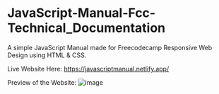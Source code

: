 # JavaScript-Manual-Fcc-Technical_Documentation
A simple JavaScript Manual made for Freecodecamp Responsive Web Design using HTML &amp; CSS.

Live Website Here: https://javascriptmanual.netlify.app/

Preview of the Website: ![image](https://user-images.githubusercontent.com/42992097/120930986-43be9d80-c70d-11eb-864a-774c9219fa97.png)
